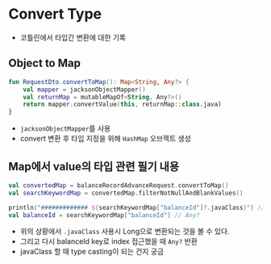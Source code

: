# Convert Type

- 코틀린에서 타입간 변환에 대한 기록

## Object to Map

```kt
fun RequestDto.convertToMap(): Map<String, Any?> {
    val mapper = jacksonObjectMapper()
    val returnMap = mutableMapOf<String, Any?>()
    return mapper.convertValue(this, returnMap::class.java)
}
```
- `jacksonObjectMapper`를 사용
- convert 변환 후 타입 지정을 위해 `HashMap` 오브젝트 생성

## Map에서 value의 타입 관련 필기 내용
```kt
val convertedMap = balanceRecordAdvanceRequest.convertToMap()
val searchKeywordMap = convertedMap.filterNotNullAndBlankValues()

println("############# ${searchKeywordMap["balanceId"]?.javaClass}") // class java.lang.Long
val balanceId = searchKeywordMap["balanceId"] // Any?
```
- 위의 상황에서 `.javaClass` 사용시 Long으로 변환되는 것을 볼 수 있다.
- 그리고 다시 balanceId key로 index 접근했을 때 `Any?` 반환
- javaClass 할 때 type casting이 되는 건지 궁금